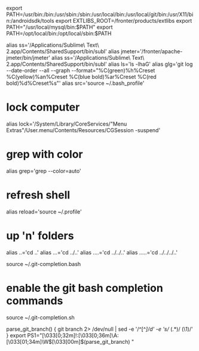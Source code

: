 export PATH=/usr/bin:/bin:/usr/sbin:/sbin:/usr/local/bin:/usr/local/git/bin:/usr/X11/bin:/androidsdk/tools
export EXTLIBS_ROOT=/fronter/products/extlibs
export PATH="/usr/local/mysql/bin:$PATH"
export PATH=/opt/local/bin:/opt/local/sbin:$PATH

alias ss='/Applications/Sublime\ Text\ 2.app/Contents/SharedSupport/bin/subl'
alias jmeter='/fronter/apache-jmeter/bin/jmeter'
alias ss='/Applications/Sublime\ Text\ 2.app/Contents/SharedSupport/bin/subl'
alias ls='ls -lhaG'
alias glg='git log --date-order --all --graph --format="%C(green)%h%Creset %C(yellow)%an%Creset %C(blue bold)%ar%Creset %C(red bold)%d%Creset%s"'
alias src='source ~/.bash_profile'

# lock computer
alias lock='/System/Library/CoreServices/"Menu Extras"/User.menu/Contents/Resources/CGSession -suspend'

# grep with color
alias grep='grep --color=auto'

# refresh shell
alias reload='source ~/.profile'

# up 'n' folders
alias ..='cd ..'
alias ...='cd ../..'
alias ....='cd ../../..'
alias .....='cd ../../../..'

source ~/.git-completion.bash

# enable the git bash completion commands
source ~/.git-completion.sh

parse_git_branch() {
    git branch 2> /dev/null | sed -e '/^[^*]/d' -e 's/* \(.*\)/ (\1)/'
}
export PS1="\[\033[0;32m\]\!:\[\033[0;36m\]\A:\[\033[01;34m\]\W\$\[\033[00m\]\$(parse_git_branch) "

